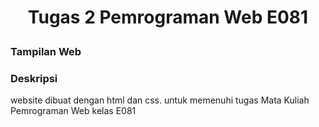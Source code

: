 # <p align = "center">Tugas 2 Pemrograman Web E081</p>

### Tampilan Web


### Deskripsi
website dibuat dengan html dan css. untuk memenuhi tugas Mata Kuliah Pemrograman Web kelas E081

